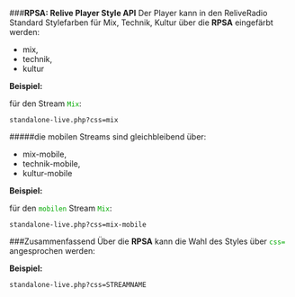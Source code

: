 ###**RPSA: Relive Player Style API**
Der Player kann in den ReliveRadio Standard Stylefarben für Mix, Technik, Kultur über die **RPSA** eingefärbt werden: 

* mix, 
* technik, 
* kultur 

<b>Beispiel:</b>
	
für den Stream <code style="color:#0a0;">Mix</code>:
	
	standalone-live.php?css=mix


#####die mobilen Streams sind gleichbleibend über: 

* mix-mobile, 
* technik-mobile, 
* kultur-mobile

<b>Beispiel:</b>
	
für den <code style="color:#0a0;">mobilen</code> Stream <code style="color:#0a0;">Mix</code>:

	standalone-live.php?css=mix-mobile

###Zusammenfassend
Über die **RPSA** kann die Wahl des Styles über <code style="color:#0a0;">css=</code> angesprochen werden: 

<b>Beispiel:</b>

	standalone-live.php?css=STREAMNAME

